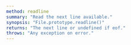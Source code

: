 ```yaml
---
method: readline
summary: "Read the next line available."
synopsis: "File.prototype.readline()"
returns: "The next line or undefined if eof."
throws: "Any exception on error."
---
```


